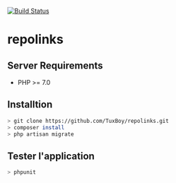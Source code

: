 [![Build Status](https://travis-ci.org/TuxBoy/repolinks.svg?branch=master)](https://travis-ci.org/TuxBoy/repolinks)

# repolinks

## Server Requirements
* PHP >= 7.0

## Installtion

```bash
> git clone https://github.com/TuxBoy/repolinks.git
> composer install
> php artisan migrate
```

## Tester l'application

```bash
> phpunit
```

